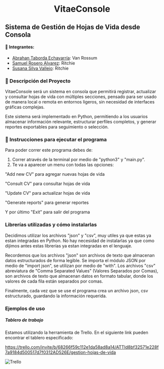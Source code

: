 <h1 align="center"> VitaeConsole </h1>

## Sistema de Gestión de Hojas de Vida desde Consola

#### 🚀 Integrantes:
- [Abrahan Taborda Echavarría](https://github.com/Abrahan1194): Van Rossum
- [Samuel Rosero Alvarez](https://github.com/Pegasso-admon): Ritchie
- [Susana Silva Vallejo](https://github.com/Susilvav03): Ritchie

### 📝 Descripción del Proyecto
VitaeConsole será un sistema en consola que permitirá registrar, actualizar y consultar hojas de vida con múltiples secciones, pensado para ser usado de manera local o remota en entornos ligeros, sin necesidad de interfaces gráficas complejas.

Este sistema será implementado en Python, permitiendo a los usuarios almacenar información relevante, estructurar perfiles completos, y generar reportes exportables para seguimiento o selección.

### 📁 Instrucciones para ejecutar el programa
Para poder correr este programa debes de: 

1. Correr através de la terminal por medio de "python3" y "main.py".
2. Te va a aparecer un menu con todas las opciones:

"Add new CV" para agregar nuevas hojas de vida

"Consult CV" para consultar hojas de vida 

"Update CV" para actualizar hojas de vida 

"Generate reports" para generar reportes

Y por último "Exit" para salir del programa

### Librerías utilizadas y cómo instalarlas
Decidimos utilizar los archivos "json" y "csv", muy utiles ya que estas ya estan integradas en Python. No hay necesidad de instalarlas ya que como dijimos antes estas librerías ya estan integradas en el lenguaje.

Recordemos que los archivos "json" son archivos de texto que almacenan datos estructurados de forma legible. Se importa el módulo JSON por medio de "import json", se utilizan por medio de "with". Los archivos "csv" abreviatura de "Comma Separated Values" (Valores Separados por Comas), son archivos de texto que almacenan datos en formato tabular, donde los valores de cada fila están separados por comas.

Finalmente, cada vez que se use el programa crea un archivo json, csv estructurado, guardando la información requerida.

### Ejemplos de uso

##### Tablero de trabajo
Estamos utilizando la herramienta de Trello. En el siguiente link pueden encontrar el tablero especificado:

https://trello.com/invite/b/68266f59c112e1da58ad8a14/ATTId8bf32571e228f7a9184d500517d7f0312AD526E/gestion-hojas-de-vida

![Trello](https://github.com/user-attachments/assets/93772ebf-61d5-4b95-ad54-e940bd4bd896)
